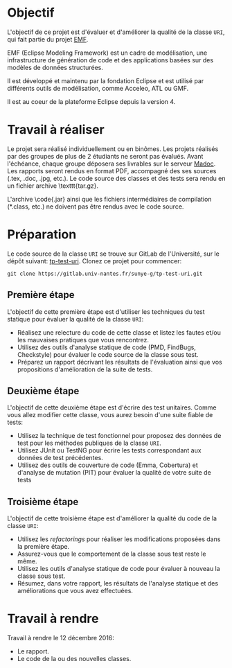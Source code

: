 # Objectif

L'objectif de ce projet est d'évaluer et d'améliorer la qualité de la classe `URI`, qui fait partie du projet [EMF](https://github.com/eclipse/emf).

EMF (Eclipse Modeling Framework) est un cadre de modélisation, une infrastructure de génération de code et des applications basées sur des modèles de données structurées.

Il est développé et maintenu par la fondation Eclipse et est utilisé par différents outils de modélisation, comme Acceleo, ATL ou GMF.

Il est au coeur de la plateforme Eclipse depuis la version 4.

# Travail à réaliser

Le projet sera réalisé individuellement ou en binômes. Les projets réalisés par des groupes de plus de 2 étudiants ne seront pas évalués.
Avant l'échéance, chaque groupe déposera ses livrables sur le serveur [Madoc](http://madoc.univ-nantes.fr/).
Les rapports seront rendus en format PDF, accompagné des ses sources (.tex, .doc, .jpg, etc.). 
Le code source des classes et des tests sera rendu en un fichier archive \texttt{tar.gz}.

L'archive \code{.jar} ainsi que les fichiers intermédiaires de compilation (*.class, etc.) ne doivent pas être rendus avec le code source.

# Préparation
Le code source de la classe `URI` se trouve sur GitLab de l'Université, sur le dépôt suivant:
[tp-test-uri](https://gitlab.univ-nantes.fr/sunye-g/tp-test-uri). 
Clonez ce projet pour commencer:

    git clone https://gitlab.univ-nantes.fr/sunye-g/tp-test-uri.git

## Première étape

L'objectif de cette première étape est d'utiliser les techniques du test statique pour évaluer la qualité de la classe `URI`:

- Réalisez une relecture du code de cette classe et listez les fautes et/ou les mauvaises pratiques que vous rencontrez.
- Utilisez des outils d'analyse statique de code (PMD, FindBugs, Checkstyle) pour évaluer le code source de la classe sous test.
- Préparez un rapport décrivant les résultats de l'évaluation ainsi que vos propositions d'amélioration de la suite de tests.


## Deuxième étape
L'objectif de cette deuxième étape est d'écrire des test unitaires. Comme vous allez modifier cette classe, vous aurez besoin d'une suite fiable de tests:

- Utilisez la technique de test fonctionnel pour proposez des données de test pour les méthodes publiques de la classe `URI`.
- Utilisez JUnit ou TestNG pour écrire les tests correspondant aux données de test précédentes.
- Utilisez des outils de couverture de code (Emma, Cobertura) et d'analyse de mutation (PIT) pour évaluer la qualité de votre suite de tests

## Troisième étape
L'objectif de cette troisième étape est d'améliorer la qualité du code de la classe `URI`:

- Utilisez les _refactorings_ pour réaliser les modifications proposées dans la première étape.
- Assurez-vous que le comportement de la classe sous test reste le même.
- Utilisez les outils d'analyse statique de code pour évaluer à nouveau la classe sous test.
- Résumez, dans votre rapport, les résultats de l'analyse statique et des améliorations que vous avez effectuées.

# Travail à rendre

Travail à rendre le 12 décembre 2016:

- Le rapport.
- Le code de la ou des nouvelles classes.
